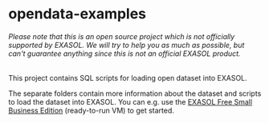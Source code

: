 # opendata-examples
###### Please note that this is an open source project which is *not officially supported* by EXASOL. We will try to help you as much as possible, but can't guarantee anything since this is not an official EXASOL product.

This project contains SQL scripts for loading open dataset into EXASOL. 

The separate folders contain more information about the dataset and scripts to load the dataset into EXASOL.
You can e.g. use the [EXASOL Free Small Business Edition](https://www.exasol.com/portal/display/DOWNLOAD/Free+Trial) (ready-to-run VM) to get started.
